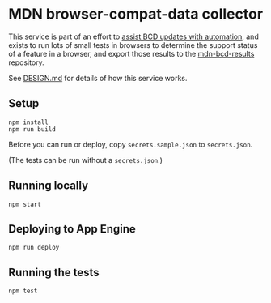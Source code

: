 # MDN browser-compat-data collector

This service is part of an effort to
[assist BCD updates with automation](https://github.com/mdn/browser-compat-data/issues/3308),
and exists to run lots of small tests in browsers to determine the support
status of a feature in a browser, and export those results to the
[mdn-bcd-results](https://github.com/foolip/mdn-bcd-results) repository.

See [DESIGN.md](./DESIGN.md) for details of how this service works.

## Setup

    npm install
    npm run build

Before you can run or deploy, copy `secrets.sample.json` to `secrets.json`.

(The tests can be run without a `secrets.json`.)

## Running locally

    npm start

## Deploying to App Engine

    npm run deploy

## Running the tests

    npm test
